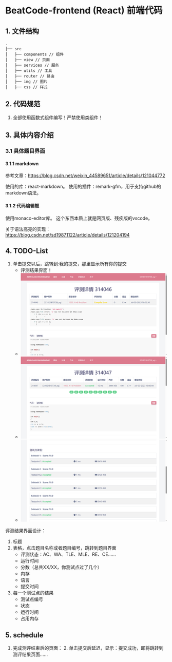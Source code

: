 # BeatCode-frontend (React) 前端代码

## 1. 文件结构

```
.
├── src
│   ├── components // 组件
│   ├── view // 页面
│   ├── services // 服务
│   ├── utils // 工具
│   ├── router // 路由
│   ├── img // 图片
│   ├── css // 样式

```

## 2. 代码规范

1. 全部使用函数式组件编写！严禁使用类组件！

## 3. 具体内容介绍

### 3.1 具体题目界面

#### 3.1.1 markdown

参考文章：https://blog.csdn.net/weixin_44589651/article/details/121044772

使用的库：react-markdown。
使用的插件：remark-gfm，用于支持github的markdown语法。

#### 3.1.2 代码编辑框

使用monaco-editor库。
这个东西本质上就是网页版、残疾版的vscode。

关于语法高亮的实现：
https://blog.csdn.net/sd19871122/article/details/121204194

## 4. TODO-List

1. 单击提交以后，跳转到:我的提交，那里显示所有你的提交
   - 评测结果界面！
   - ![](./reference-imgs/微信截图_20230703161820.png)
   - ![](./reference-imgs/微信截图_20230703161940.png)
   - ![](./reference-imgs/微信截图_20230703161949.png)

评测结果界面设计：
1. 标题
2. 表格，点击题目名称或者题目编号，跳转到题目界面
   - 评测状态：AC、WA、TLE、MLE、RE、CE……
   - 运行时间
   - 分数（总共XX/XX，你测试点过了几个）
   - 内存
   - 语言
   - 提交时间
3. 每一个测试点的结果
   - 测试点编号
   - 状态
   - 运行时间
   - 占用内存

## 5. schedule

1. 完成测评结束后的页面：
   2. 单击提交后延迟，显示：提交成功，即将跳转到测评结果页面……



